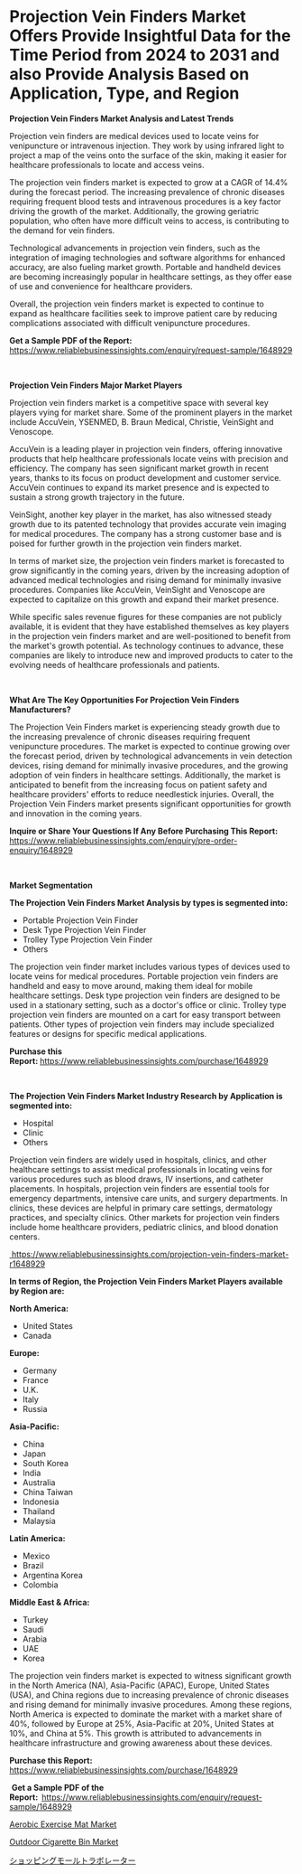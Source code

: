 <p><h1>Projection Vein Finders Market Offers Provide Insightful Data for the Time Period from 2024 to 2031 and also Provide Analysis Based on Application, Type, and Region</h1></p><p><strong>Projection Vein Finders Market Analysis and Latest Trends</strong></p>
<p><p>Projection vein finders are medical devices used to locate veins for venipuncture or intravenous injection. They work by using infrared light to project a map of the veins onto the surface of the skin, making it easier for healthcare professionals to locate and access veins.</p><p>The projection vein finders market is expected to grow at a CAGR of 14.4% during the forecast period. The increasing prevalence of chronic diseases requiring frequent blood tests and intravenous procedures is a key factor driving the growth of the market. Additionally, the growing geriatric population, who often have more difficult veins to access, is contributing to the demand for vein finders.</p><p>Technological advancements in projection vein finders, such as the integration of imaging technologies and software algorithms for enhanced accuracy, are also fueling market growth. Portable and handheld devices are becoming increasingly popular in healthcare settings, as they offer ease of use and convenience for healthcare providers.</p><p>Overall, the projection vein finders market is expected to continue to expand as healthcare facilities seek to improve patient care by reducing complications associated with difficult venipuncture procedures.</p></p>
<p><strong>Get a Sample PDF of the Report:&nbsp;</strong> <a href="https://www.reliablebusinessinsights.com/enquiry/request-sample/1648929">https://www.reliablebusinessinsights.com/enquiry/request-sample/1648929</a></p>
<p>&nbsp;</p>
<p><strong>Projection Vein Finders Major Market Players</strong></p>
<p><p>Projection vein finders market is a competitive space with several key players vying for market share. Some of the prominent players in the market include AccuVein, YSENMED, B. Braun Medical, Christie, VeinSight and Venoscope. </p><p>AccuVein is a leading player in projection vein finders, offering innovative products that help healthcare professionals locate veins with precision and efficiency. The company has seen significant market growth in recent years, thanks to its focus on product development and customer service. AccuVein continues to expand its market presence and is expected to sustain a strong growth trajectory in the future.</p><p>VeinSight, another key player in the market, has also witnessed steady growth due to its patented technology that provides accurate vein imaging for medical procedures. The company has a strong customer base and is poised for further growth in the projection vein finders market.</p><p>In terms of market size, the projection vein finders market is forecasted to grow significantly in the coming years, driven by the increasing adoption of advanced medical technologies and rising demand for minimally invasive procedures. Companies like AccuVein, VeinSight and Venoscope are expected to capitalize on this growth and expand their market presence.</p><p>While specific sales revenue figures for these companies are not publicly available, it is evident that they have established themselves as key players in the projection vein finders market and are well-positioned to benefit from the market's growth potential. As technology continues to advance, these companies are likely to introduce new and improved products to cater to the evolving needs of healthcare professionals and patients.</p></p>
<p>&nbsp;</p>
<p><strong>What Are The Key Opportunities For Projection Vein Finders Manufacturers?</strong></p>
<p><p>The Projection Vein Finders market is experiencing steady growth due to the increasing prevalence of chronic diseases requiring frequent venipuncture procedures. The market is expected to continue growing over the forecast period, driven by technological advancements in vein detection devices, rising demand for minimally invasive procedures, and the growing adoption of vein finders in healthcare settings. Additionally, the market is anticipated to benefit from the increasing focus on patient safety and healthcare providers' efforts to reduce needlestick injuries. Overall, the Projection Vein Finders market presents significant opportunities for growth and innovation in the coming years.</p></p>
<p><strong>Inquire or Share Your Questions If Any Before Purchasing This Report:</strong> <a href="https://www.reliablebusinessinsights.com/enquiry/pre-order-enquiry/1648929">https://www.reliablebusinessinsights.com/enquiry/pre-order-enquiry/1648929</a></p>
<p>&nbsp;</p>
<p><strong>Market Segmentation</strong></p>
<p><strong>The Projection Vein Finders Market Analysis by types is segmented into:</strong></p>
<p><ul><li>Portable Projection Vein Finder</li><li>Desk Type Projection Vein Finder</li><li>Trolley Type Projection Vein Finder</li><li>Others</li></ul></p>
<p><p>The projection vein finder market includes various types of devices used to locate veins for medical procedures. Portable projection vein finders are handheld and easy to move around, making them ideal for mobile healthcare settings. Desk type projection vein finders are designed to be used in a stationary setting, such as a doctor's office or clinic. Trolley type projection vein finders are mounted on a cart for easy transport between patients. Other types of projection vein finders may include specialized features or designs for specific medical applications.</p></p>
<p><strong>Purchase this Report:&nbsp;</strong><a href="https://www.reliablebusinessinsights.com/purchase/1648929">https://www.reliablebusinessinsights.com/purchase/1648929</a></p>
<p>&nbsp;</p>
<p><strong>The Projection Vein Finders Market Industry Research by Application is segmented into:</strong></p>
<p><ul><li>Hospital</li><li>Clinic</li><li>Others</li></ul></p>
<p><p>Projection vein finders are widely used in hospitals, clinics, and other healthcare settings to assist medical professionals in locating veins for various procedures such as blood draws, IV insertions, and catheter placements. In hospitals, projection vein finders are essential tools for emergency departments, intensive care units, and surgery departments. In clinics, these devices are helpful in primary care settings, dermatology practices, and specialty clinics. Other markets for projection vein finders include home healthcare providers, pediatric clinics, and blood donation centers.</p></p>
<p><a href="https://www.reliablebusinessinsights.com/projection-vein-finders-market-r1648929">&nbsp;https://www.reliablebusinessinsights.com/projection-vein-finders-market-r1648929</a></p>
<p><strong>In terms of Region, the Projection Vein Finders Market Players available by Region are:</strong></p>
<p>
    <p> <strong> North America: </strong>
        <ul>
            <li>United States</li>
            <li>Canada</li>
        </ul>
        </p> 
    <p> <strong> Europe: </strong>
        <ul>
            <li>Germany</li>
            <li>France</li>
            <li>U.K.</li>
            <li>Italy</li>
            <li>Russia</li>
        </ul>
        </p> 
    <p> <strong> Asia-Pacific: </strong>
        <ul>
            <li>China</li>
            <li>Japan</li>
            <li>South Korea</li>
            <li>India</li>
            <li>Australia</li>
            <li>China Taiwan</li>
            <li>Indonesia</li>
            <li>Thailand</li>
            <li>Malaysia</li>
        </ul>
        </p> 
    <p> <strong> Latin America: </strong>
        <ul>
            <li>Mexico</li>
            <li>Brazil</li>
            <li>Argentina Korea</li>
            <li>Colombia</li>
        </ul>
        </p> 
    <p> <strong> Middle East & Africa: </strong>
        <ul>
            <li>Turkey</li>
            <li>Saudi</li>
            <li>Arabia</li>
            <li>UAE</li>
            <li>Korea</li>
        </ul>
    </p>
    </p>
<p><p>The projection vein finders market is expected to witness significant growth in the North America (NA), Asia-Pacific (APAC), Europe, United States (USA), and China regions due to increasing prevalence of chronic diseases and rising demand for minimally invasive procedures. Among these regions, North America is expected to dominate the market with a market share of 40%, followed by Europe at 25%, Asia-Pacific at 20%, United States at 10%, and China at 5%. This growth is attributed to advancements in healthcare infrastructure and growing awareness about these devices.</p></p>
<p><strong>Purchase this Report: </strong><a href="https://www.reliablebusinessinsights.com/purchase/1648929">https://www.reliablebusinessinsights.com/purchase/1648929</a></p>
<p>&nbsp;<strong>Get a Sample PDF of the Report:&nbsp;&nbsp;</strong><a href="https://www.reliablebusinessinsights.com/enquiry/request-sample/1648929">https://www.reliablebusinessinsights.com/enquiry/request-sample/1648929</a></p>
<p><strong></strong></p>
<p><p><a href="https://www.linkedin.com/pulse/aerobic-exercise-mat-market-insight-trends-growth-forecasted-g7vnf">Aerobic Exercise Mat Market</a></p><p><a href="https://www.linkedin.com/pulse/outdoor-cigarette-bin-market-competitive-analysis-trends-24c5f">Outdoor Cigarette Bin Market</a></p><p><a href="https://github.com/TysonKub/Market-Research-Report-List-1/blob/main/3979310108951.md">ショッピングモールトラボレーター</a></p></p>